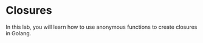 # Closures

In this lab, you will learn how to use anonymous functions to create closures in Golang.
